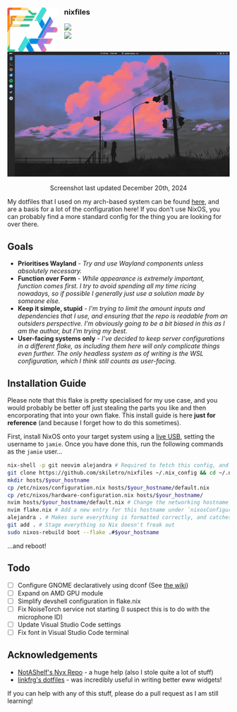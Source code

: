 <div>
  <img src=".github/assets/logo.svg" height="100" align="left" style="padding-right:15px;"/>
  <div>
    <h3>nixfiles</h3>
      <img src="https://img.shields.io/github/stars/skiletro/nixfiles?color=f076ab&labelColor=161616&style=for-the-badge&logo=starship&logoColor=f076ab">
      <br/>
      <img src="https://img.shields.io/github/repo-size/skiletro/nixfiles?color=FF8A00&labelColor=161616&style=for-the-badge&logo=github&logoColor=FF8A00">
  </div>
</div>

<p></p>

<div align=center>
  <img src=".github/assets/showcase_gnome.webp"/>
  <p>Screenshot last updated December 20th, 2024</p>
</div>

My dotfiles that I used on my arch-based system can be found [here](https://github.com/skiletro/archfiles), and are a basis for a lot of the configuration here! If you don't use NixOS, you can probably find a more standard config for the thing you are looking for over there.

## Goals 
- **Prioritises Wayland** - *Try and use Wayland components unless absolutely necessary.*
- **Function over Form** - *While appearance is extremely important, function comes first. I try to avoid spending all my time ricing nowadays, so if possible I generally just use a solution made by someone else.*
- **Keep it simple, stupid** - *I'm trying to limit the amount inputs and dependencies that I use, and ensuring that the repo is readable from an outsiders perspective. I'm obviously going to be a bit biased in this as I am the author, but I'm trying my best.*
- **User-facing systems only** - *I've decided to keep server configurations in a different flake, as including them here will only complicate things even further. The only headless system as of writing is the WSL configuration, which I think still counts as user-facing.*

## Installation Guide
Please note that this flake is pretty specialised for my use case, and you would probably be better off just stealing the parts you like and then encorporating that into your own flake. This install guide is here **just for reference** (and because I forget how to do this sometimes).

First, install NixOS onto your target system using a [live USB](https://nixos.org/manual/nixos/stable/#sec-booting-from-usb), setting the username to `jamie`. Once you have done this, run the following commands as the `jamie` user...
```bash
nix-shell -p git neovim alejandra # Required to fetch this config, and to edit it.
git clone https://github.com/skiletro/nixfiles ~/.nix_config && cd ~/.nix_config
mkdir hosts/$your_hostname
cp /etc/nixos/configuration.nix hosts/$your_hostname/default.nix
cp /etc/nixos/hardware-configuration.nix hosts/$your_hostname/
nvim hosts/$your_hostname/default.nix # Change the networking hostname to $your_hostname. You'll probably want to remove any options that may conflict with the common/ options.
nvim flake.nix # Add a new entry for this hostname under `nixosConfigurations`
alejandra . # Makes sure everything is formatted correctly, and catches any obvious errors.
git add . # Stage everything so Nix doesn't freak out
sudo nixos-rebuild boot --flake .#$your_hostname
```
...and reboot!

## Todo
- [ ] Configure GNOME declaratively using dconf (See [the wiki](https://wiki.nixos.org/wiki/GNOME))
- [ ] Expand on AMD GPU module
- [ ] Simplify devshell configuration in flake.nix
- [ ] Fix NoiseTorch service not starting (I suspect this is to do with the microphone ID)
- [ ] Update Visual Studio Code settings
- [ ] Fix font in Visual Studio Code terminal

## Acknowledgements
- [NotAShelf's Nyx Repo](https://github.com/NotAShelf/nyx) - a huge help (also I stole quite a lot of stuff)
- [linkfrg's dotfiles](https://github.com/linkfrg/dotfiles) - was incredibly useful in writing better eww widgets! 

If you can help with any of this stuff, please do a pull request as I am still learning!
